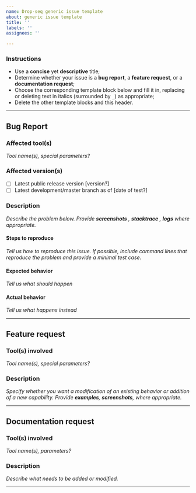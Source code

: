 ```yaml
---
name: Drop-seq generic issue template
about: generic issue template
title: ''
labels: ''
assignees: ''

---
```


### Instructions

- Use a **concise** yet **descriptive** title;
- Determine whether your issue is a **bug report**, a **feature request**, or a **documentation request**;
- Choose the corresponding template block below and fill it in, replacing or deleting text in italics (surrounded by `_`) as appropriate;
- Delete the other template blocks and this header.

----

## Bug Report

### Affected tool(s)
_Tool name(s), special parameters?_

### Affected version(s)
- [ ] Latest public release version [version?]
- [ ] Latest development/master branch as of [date of test?]

### Description 
_Describe the problem below. Provide **screenshots** , **stacktrace** , **logs** where appropriate._

#### Steps to reproduce
_Tell us how to reproduce this issue. If possible, include command lines that reproduce the problem and provide a minimal test case._

#### Expected behavior
_Tell us what should happen_

#### Actual behavior
_Tell us what happens instead_

----

## Feature request

### Tool(s) involved
_Tool name(s), special parameters?_

### Description
_Specify whether you want a modification of an existing behavior or addition of a new capability._
_Provide **examples**, **screenshots**, where appropriate._

----

## Documentation request

### Tool(s) involved
_Tool name(s), parameters?_

### Description 
_Describe what needs to be added or modified._

----
